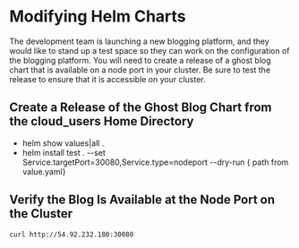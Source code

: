 # Modifying Helm Charts

The development team is launching a new blogging platform, and they would like to stand up a test space so they can work on the configuration of the blogging platform. You will need to create a release of a ghost blog chart that is available on a node port in your cluster. Be sure to test the release to ensure that it is accessible on your cluster.


## Create a Release of the Ghost Blog Chart from the cloud_users Home Directory
- helm show values|all .
- helm install test .  --set Service.targetPort=30080,Service.type=nodeport  --dry-run { path from value.yaml}

## Verify the Blog Is Available at the Node Port on the Cluster
```
curl http://54.92.232.180:30080
```